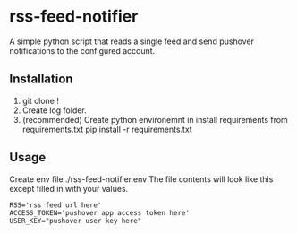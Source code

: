 # rss-feed-notifier

A simple python script that reads a single feed and send pushover notifications to the configured account.

## Installation

1. git clone ! 
1. Create log folder.
1. (recommended) Create python environemnt in install requirements from requirements.txt
        pip install -r requirements.txt

## Usage

Create env file ./rss-feed-notifier.env
The file contents will look like this except filled in with your values.

    RSS='rss feed url here'
    ACCESS_TOKEN='pushover app access token here'
    USER_KEY="pushover user key here"

